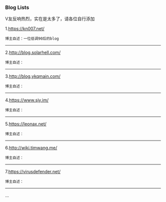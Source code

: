 ### Blog Lists

V友反响热烈，实在是太多了，请各位自行添加


1.<https://kn007.net/>

```
博主自述：一位低调90后的blog
```
---

2.<http://blog.solarhell.com/>

```
博主自述：
```

---

3.<http://blog.ykqmain.com/>

```
博主自述：
```

---

4.<https://www.sjy.im/>

```
博主自述：
```

---

5.<https://leonax.net/>

```
博主自述：
```

---

6.<http://wiki.timwang.me/>

```
博主自述：
```

---

7.<https://virusdefender.net/>

```
博主自述：
```

---
...